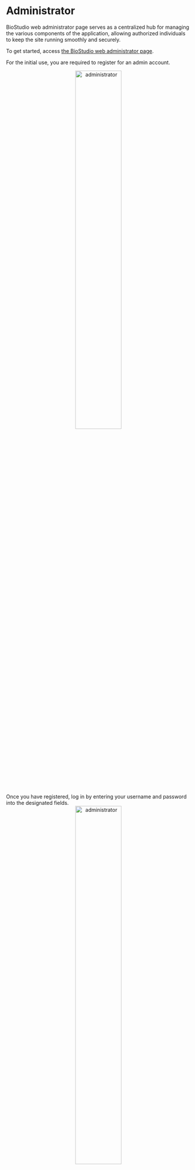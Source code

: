 # **Administrator**
BioStudio web administrator page serves as a centralized hub for managing the various components of the application, allowing authorized individuals to keep the site running smoothly and securely.

To get started, access [the BioStudio web administrator page](https://studio.bioturing.com/dashboard/). 

For the initial use, you are required to register for an admin account.

<div align="center">
<img alt="administrator" src="https://cdn.bioturing.com/documentation/md/admin_register.png" class="lazy" width="50%">
</div>
</br>
Once you have registered, log in by entering your username and password into the designated fields.

<div align="center">
<img alt="administrator" src="https://cdn.bioturing.com/documentation/md/admin_login.png" class="lazy" width="50%">
</div>

Upon successful authentication, you will be redirected to the dashboard, where you can manage various aspects of the application including overview, SSO, users, admin, machines, forward port, setting, and help center.

<div align="center">
<img alt="administrator" src="https://cdn.bioturing.com/documentation/md/admin_menu.png" class="lazy" width="25%">
</div>
</br>

* **Overview**: provides a comprehensive view of all activities in your BioStudio system.
* **SSO**: displays all current Single Sign-On (SSO) protocols supported in your BioStudio system. You can also add new SSO protocols to expand your options.
* **Users**: allows you to manage all users in your BioStudio system. When you enter this tab, you will see a table displaying the details of each user.
* **Admin**: contains all accounts set as administrators. New accounts can be added to this tab to grant administrative privileges. Additionally, you can assign specific roles to each admin account, such as super administrator or content, user, technique, or security roles.
* **Machines**: shows all servers currently in use by your BioStudio system with detailed information such as machine names, IP addresses, and status.
* **Forward Port**: allows you to configure port forwarding for your BioStudio system.
* **Settings**: enables you to access and modify your BioStudio system's settings. License information is also stored in this tab, along with other system-wide configurations.
* **Help Center**: If you face any troubles during managing the system, you can send system log files to BioTuring for the purpose of debugging the application. Your data will be kept secure and confidential.

For more information, please contact us at <a href="mailto:support@bioturing.com">support@bioturing.com</a>.
